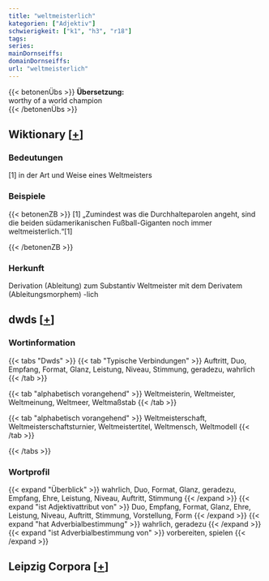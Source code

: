 ```yaml
---
title: "weltmeisterlich"
kategorien: ["Adjektiv"]
schwierigkeit: ["k1", "h3", "r18"]
tags:
series:
mainDornseiffs:
domainDornseiffs:
url: "weltmeisterlich"
---
```


{{< betonenÜbs >}}
**Übersetzung:**  
worthy of a world champion  
{{< /betonenÜbs >}}

## Wiktionary [[+](https://de.wiktionary.org/wiki/weltmeisterlich)]

### Bedeutungen
[1] in der Art und Weise eines Weltmeisters  

### Beispiele
{{< betonenZB >}}
[1] „Zumindest was die Durchhalteparolen angeht, sind die beiden südamerikanischen Fußball-Giganten noch immer weltmeisterlich.“[1]  

{{< /betonenZB >}}
### Herkunft
Derivation (Ableitung) zum Substantiv Weltmeister mit dem Derivatem (Ableitungsmorphem) -lich  



## dwds [[+](https://www.dwds.de/wb/weltmeisterlich)]

### Wortinformation
{{< tabs "Dwds" >}}
{{< tab "Typische Verbindungen" >}}
Auftritt, Duo, Empfang, Format, Glanz, Leistung, Niveau, Stimmung, geradezu, wahrlich
{{< /tab >}}

{{< tab "alphabetisch vorangehend" >}}
Weltmeisterin, Weltmeister, Weltmeinung, Weltmeer, Weltmaßstab
{{< /tab >}}

{{< tab "alphabetisch vorangehend" >}}
Weltmeisterschaft, Weltmeisterschaftsturnier, Weltmeistertitel, Weltmensch, Weltmodell
{{< /tab >}}

{{< /tabs >}}

### Wortprofil
{{< expand "Überblick" >}} wahrlich, Duo, Format, Glanz, geradezu, Empfang, Ehre, Leistung, Niveau, Auftritt, Stimmung {{< /expand >}}
{{< expand "ist Adjektivattribut von" >}} Duo, Empfang, Format, Glanz, Ehre, Leistung, Niveau, Auftritt, Stimmung, Vorstellung, Form {{< /expand >}}
{{< expand "hat Adverbialbestimmung" >}} wahrlich, geradezu {{< /expand >}}
{{< expand "ist Adverbialbestimmung von" >}} vorbereiten, spielen {{< /expand >}}

## Leipzig Corpora [[+](https://corpora.uni-leipzig.de/en/res?word=weltmeisterlich&corpusId=deu_newscrawl-public_2018)]


